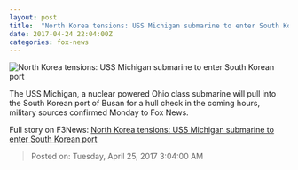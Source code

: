 ```yaml
---
layout: post
title:  "North Korea tensions: USS Michigan submarine to enter South Korean port"
date: 2017-04-24 22:04:00Z
categories: fox-news
---
```


![North Korea tensions: USS Michigan submarine to enter South Korean port](http://a57.foxnews.com/images.foxnews.com/content/fox-news/world/2017/04/24/north-korea-tensions-uss-michigan-submarine-to-enter-south-korean-port/_jcr_content/par/featured-media/media-0.img.jpg/876/493/1493072474651.jpg?ve=1&tl=1)

The USS Michigan, a nuclear powered Ohio class submarine will pull into the South Korean port of Busan for a hull check in the coming hours, military sources confirmed Monday to Fox News.


Full story on F3News: [North Korea tensions: USS Michigan submarine to enter South Korean port](http://www.f3nws.com/n/3MResH)

> Posted on: Tuesday, April 25, 2017 3:04:00 AM
